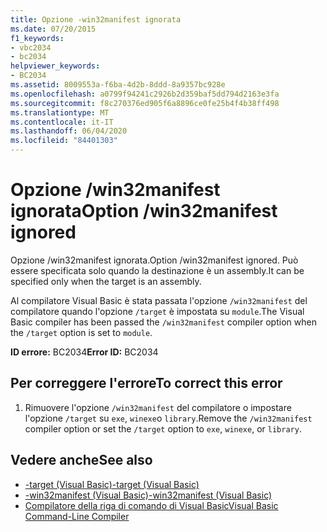 ```yaml
---
title: Opzione -win32manifest ignorata
ms.date: 07/20/2015
f1_keywords:
- vbc2034
- bc2034
helpviewer_keywords:
- BC2034
ms.assetid: 8009553a-f6ba-4d2b-8ddd-8a9357bc928e
ms.openlocfilehash: a0799f94241c2926b2d359baf5dd794d2163e3fa
ms.sourcegitcommit: f8c270376ed905f6a8896ce0fe25b4f4b38ff498
ms.translationtype: MT
ms.contentlocale: it-IT
ms.lasthandoff: 06/04/2020
ms.locfileid: "84401303"
---
```

# <a name="option-win32manifest-ignored"></a><span data-ttu-id="9b9cc-102">Opzione /win32manifest ignorata</span><span class="sxs-lookup"><span data-stu-id="9b9cc-102">Option /win32manifest ignored</span></span>
<span data-ttu-id="9b9cc-103">Opzione /win32manifest ignorata.</span><span class="sxs-lookup"><span data-stu-id="9b9cc-103">Option /win32manifest ignored.</span></span> <span data-ttu-id="9b9cc-104">Può essere specificata solo quando la destinazione è un assembly.</span><span class="sxs-lookup"><span data-stu-id="9b9cc-104">It can be specified only when the target is an assembly.</span></span>  
  
 <span data-ttu-id="9b9cc-105">Al compilatore Visual Basic è stata passata l'opzione `/win32manifest` del compilatore quando l'opzione `/target` è impostata su `module`.</span><span class="sxs-lookup"><span data-stu-id="9b9cc-105">The Visual Basic compiler has been passed the `/win32manifest` compiler option when the `/target` option is set to `module`.</span></span>  
  
 <span data-ttu-id="9b9cc-106">**ID errore:** BC2034</span><span class="sxs-lookup"><span data-stu-id="9b9cc-106">**Error ID:** BC2034</span></span>  
  
## <a name="to-correct-this-error"></a><span data-ttu-id="9b9cc-107">Per correggere l'errore</span><span class="sxs-lookup"><span data-stu-id="9b9cc-107">To correct this error</span></span>  
  
1. <span data-ttu-id="9b9cc-108">Rimuovere l'opzione `/win32manifest` del compilatore o impostare l'opzione `/target` su `exe`, `winexe`o `library`.</span><span class="sxs-lookup"><span data-stu-id="9b9cc-108">Remove the `/win32manifest` compiler option or set the `/target` option to `exe`, `winexe`, or `library`.</span></span>  
  
## <a name="see-also"></a><span data-ttu-id="9b9cc-109">Vedere anche</span><span class="sxs-lookup"><span data-stu-id="9b9cc-109">See also</span></span>

- [<span data-ttu-id="9b9cc-110">-target (Visual Basic)</span><span class="sxs-lookup"><span data-stu-id="9b9cc-110">-target (Visual Basic)</span></span>](../reference/command-line-compiler/target.md)
- [<span data-ttu-id="9b9cc-111">-win32manifest (Visual Basic)</span><span class="sxs-lookup"><span data-stu-id="9b9cc-111">-win32manifest (Visual Basic)</span></span>](../reference/command-line-compiler/win32manifest.md)
- [<span data-ttu-id="9b9cc-112">Compilatore della riga di comando di Visual Basic</span><span class="sxs-lookup"><span data-stu-id="9b9cc-112">Visual Basic Command-Line Compiler</span></span>](../reference/command-line-compiler/index.md)
